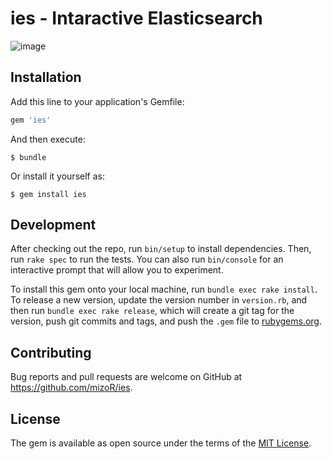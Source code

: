 # ies - Intaractive Elasticsearch

![image](https://cloud.githubusercontent.com/assets/1257116/16356689/8f2bc25c-3b1c-11e6-9a72-e8fc6e2c99de.png)

## Installation

Add this line to your application's Gemfile:

```ruby
gem 'ies'
```

And then execute:

    $ bundle

Or install it yourself as:

    $ gem install ies

## Development

After checking out the repo, run `bin/setup` to install dependencies. Then, run `rake spec` to run the tests. You can also run `bin/console` for an interactive prompt that will allow you to experiment.

To install this gem onto your local machine, run `bundle exec rake install`. To release a new version, update the version number in `version.rb`, and then run `bundle exec rake release`, which will create a git tag for the version, push git commits and tags, and push the `.gem` file to [rubygems.org](https://rubygems.org).

## Contributing

Bug reports and pull requests are welcome on GitHub at https://github.com/mizoR/ies.


## License

The gem is available as open source under the terms of the [MIT License](http://opensource.org/licenses/MIT).

